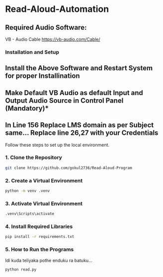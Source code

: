 # Read-Aloud-Automation

## Required Audio Software:
VB - Audio Cable
https://vb-audio.com/Cable/

### Installation and Setup

## Install the Above Software and Restart System for proper Installination
## Make Default VB Audio as default Input and Output Audio Source in Control Panel (Mandatory)*
## In Line 156 Replace LMS domain as per Subject same... Replace line 26,27 with your Credentials

Follow these steps to set up the local environment.

### 1. Clone the Repository
```bash
git clone https://github.com/gokul2736/Read-Aloud-Program
```

### 2. Create a Virtual Environment
```bash
python -m venv .venv
```

### 3. Activate Virtual Environment
```bash
.venv\Scripts\activate
```

### 4. Install Required Libraries
```bash
pip install -r requirements.txt
```

### 5. How to Run the Programs
Idi kuda teliyaka pothe enduku ra batuku...
```bash
python read.py
```
